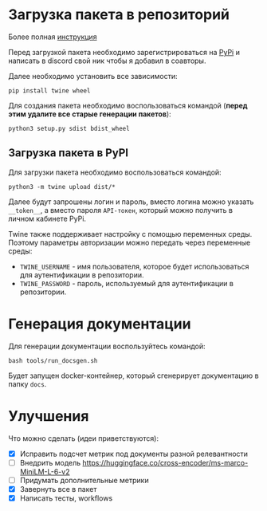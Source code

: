 # Загрузка пакета в репозиторий
Более полная [инструкция](https://dev.to/arnu515/create-a-pypi-pip-package-test-it-and-publish-it-using-github-actions-part-1-3cp8)

Перед загрузкой пакета необходимо зарегистрироваться на [PyPi](https://pypi.org/account/register/) и 
написать в discord свой ник чтобы я добавил в соавторы. 

Далее необходимо установить все зависимости:

```commandline
pip install twine wheel
```

Для создания пакета необходимо воспользоваться командой (**перед этим удалите все старые генерации пакетов**):
```commandline
python3 setup.py sdist bdist_wheel
```

## Загрузка пакета в PyPI
Для загрузки пакета необходимо воспользоваться командой:

```commandline
python3 -m twine upload dist/*
```
Далее будут запрошены логин и пароль, вместо логина можно указать `__token__`, а вместо пароля `API-токен`, 
который можно получить в личном кабинете PyPi.

Twine также поддерживает настройку с помощью переменных среды. 
Поэтому параметры авторизации можно передать через переменные среды:
* `TWINE_USERNAME` - имя пользователя, которое будет использоваться для аутентификации в репозитории.
* `TWINE_PASSWORD` - пароль, используемый для аутентификации в репозитории.

# Генерация документации
Для генерации документации воспользуйтесь командой:
```commandline
bash tools/run_docsgen.sh
```
Будет запущен docker-контейнер, который сгенерирует документацию в папку `docs`.

# Улучшения

Что можно сделать (идеи приветствуются):

- [X] Исправить подсчет метрик под документы разной релевантности
- [ ] Внедрить модель https://huggingface.co/cross-encoder/ms-marco-MiniLM-L-6-v2
- [ ] Придумать дополнительные метрики
- [X] Завернуть все в пакет
- [X] Написать тесты, workflows